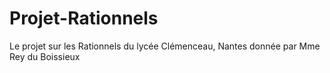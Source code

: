 # Projet-Rationnels
Le projet sur les Rationnels du lycée Clémenceau, Nantes donnée par Mme Rey du Boissieux
